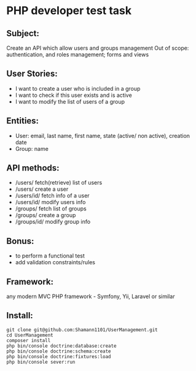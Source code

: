 ﻿# PHP developer test task

## Subject:
Create an API which allow users and groups management
Out of scope: authentication, and roles management; forms and views

## User Stories:
- I want to create a user who is included in a group
- I want to check if this user exists and is active
- I want to modify the list of users of a group

## Entities:
- User: email, last name, first name, state (active/ non active), creation date
- Group: name

## API methods:
- /users/ fetch(retrieve) list of users
- /users/ create a user
- /users/id/ fetch info of a user
- /users/id/ modify users info
- /groups/ fetch list of groups
- /groups/ create a group
- /groups/id/ modify group info

## Bonus:
- to perform a functional test
- add validation constraints/rules

## Framework:
any modern MVC PHP framework - Symfony, Yii, Laravel or similar

## Install:
```shell
git clone git@github.com:Shamann1101/UserManagement.git
cd UserManagement
composer install
php bin/console doctrine:database:create
php bin/console doctrine:schema:create
php bin/console doctrine:fixtures:load
php bin/console sever:run
```
